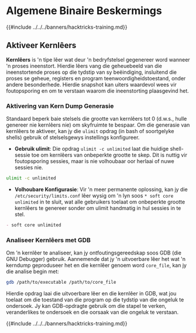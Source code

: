 # Algemene Binaire Beskermings

{{#include ../../../banners/hacktricks-training.md}}

## Aktiveer Kernlêers

**Kernlêers** is 'n tipe lêer wat deur 'n bedryfstelsel gegenereer word wanneer 'n proses ineenstort. Hierdie lêers vang die geheuebeeld van die ineenstortende proses op die tydstip van sy beëindiging, insluitend die proses se geheue, registers en program teenwoordigheidstoestand, onder andere besonderhede. Hierdie snapshot kan uiters waardevol wees vir foutopsporing en om te verstaan waarom die ineenstorting plaasgevind het.

### **Aktivering van Kern Dump Generasie**

Standaard beperk baie stelsels die grootte van kernlêers tot 0 (d.w.s., hulle genereer nie kernlêers nie) om skyfruimte te bespaar. Om die generasie van kernlêers te aktiveer, kan jy die `ulimit` opdrag (in bash of soortgelyke shells) gebruik of stelselsgewys instellings konfigureer.

- **Gebruik ulimit**: Die opdrag `ulimit -c unlimited` laat die huidige shell-sessie toe om kernlêers van onbeperkte grootte te skep. Dit is nuttig vir foutopsporing sessies, maar is nie volhoubaar oor herlaai of nuwe sessies nie.
```bash
ulimit -c unlimited
```
- **Volhoubare Konfigurasie**: Vir 'n meer permanente oplossing, kan jy die `/etc/security/limits.conf` lêer wysig om 'n lyn soos `* soft core unlimited` in te sluit, wat alle gebruikers toelaat om onbeperkte grootte kernlêers te genereer sonder om ulimit handmatig in hul sessies in te stel.
```markdown
- soft core unlimited
```
### **Analiseer Kernlêers met GDB**

Om 'n kernlêer te analiseer, kan jy ontfoutingsgereedskap soos GDB (die GNU Debugger) gebruik. Aannemende dat jy 'n uitvoerbare lêer het wat 'n kerndump geproduseer het en die kernlêer genoem word `core_file`, kan jy die analise begin met:
```bash
gdb /path/to/executable /path/to/core_file
```
Hierdie opdrag laai die uitvoerbare lêer en die kernlêer in GDB, wat jou toelaat om die toestand van die program op die tydstip van die ongeluk te ondersoek. Jy kan GDB-opdragte gebruik om die stapel te verken, veranderlikes te ondersoek en die oorsaak van die ongeluk te verstaan. 

{{#include ../../../banners/hacktricks-training.md}}
